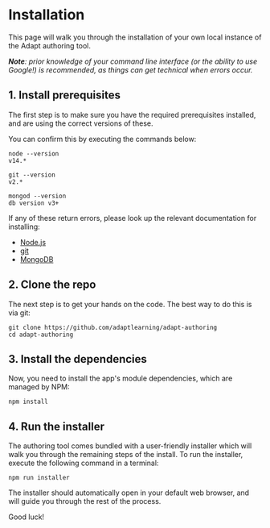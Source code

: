 # Installation

This page will walk you through the installation of your own local instance of the Adapt authoring tool.

_**Note**: prior knowledge of your command line interface (or the ability to use Google!) is recommended, as things can get technical when errors occur._

## 1. Install prerequisites
The first step is to make sure you have the required prerequisites installed, and are using the correct versions of these.

You can confirm this by executing the commands below:

```
node --version
v14.*

git --version
v2.*

mongod --version
db version v3+
```

If any of these return errors, please look up the relevant documentation for installing:
- [Node.js](https://nodejs.org/en/download/)
- [git](https://git-scm.com/downloads)
- [MongoDB](https://www.mongodb.com/try/download/community)

## 2. Clone the repo
The next step is to get your hands on the code. The best way to do this is via git:
```
git clone https://github.com/adaptlearning/adapt-authoring
cd adapt-authoring
```

## 3. Install the dependencies
Now, you need to install the app's module dependencies, which are managed by NPM:
```
npm install
```

## 4. Run the installer
The authoring tool comes bundled with a user-friendly installer which will walk you through the remaining steps of the install. To run the installer, execute the following command in a terminal:
```
npm run installer
```
The installer should automatically open in your default web browser, and will guide you through the rest of the process.

Good luck!
